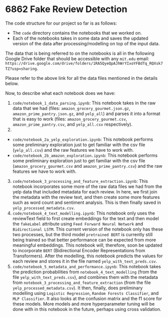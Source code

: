 # 6862 Fake Review Detection

The code structure for our project so far is as follows:
* The `code` directory contains the notebooks that we worked on.
* Each of the notebooks takes in some data and saves the updated version of the data after processing/modelling on top of the input data.

The data that is being referred to on the notebooks is all in the following Google Drive folder that should be accessible with any `mit.edu` email: `https://drive.google.com/drive/folders/1RA5QyeQpAJhWrYIxoYFBdTq_RQXsk7TZ?usp=sharing`.

Please refer to the above link for all the data files mentioned in the details below.

Now, to describe what each notebook does we have:
1. `code/notebook_1_data_parsing.ipynb`: This notebook takes in the raw data that we had (files: `amazon_grocery_gourmet.json.gz`, `amazon_prime_pantry.json.gz`, and `yelp_all`) and parses it into a format that is easy to work (files: `amazon_grocery_gourmet.csv`, `amazon_prime_pantry.csv`, and `yelp_all.csv` respectively).
2. 
* `code/notebook_2a_yelp_exploration.ipynb`: This notebook performs some preliminary exploration just to get familiar with the csv file (`yelp_all.csv`) and the raw features we have to work with. 
* `code/notebook_2b_amazon_exploration.ipynb`: This notebook performs some preliminary exploration just to get familiar with the csv file (`amazon_grocery_gourmet.csv` and `amazon_prime_pantry.csv`) and the raw features we have to work with.
3. `code/notebook_3_processing_and_feature_extraction.ipynb`: This notebook incorporates some more of the raw data files we had from the yelp data that included metadata for each review. In here, we first join the metadata with the review text, and then create some more features such as word count and sentiment analysis. This is then finally saved in `yelp_processed_metadata.csv`.
4. `code/notebook_4_text_modelling.ipynb`: This notebook only uses the reviewText field to first create embeddings for the text and then model the `fakeLabel` attribute using `Feed Forward Neural Network` and `Bidirectional LSTM`. This current version of the notebook only has these two processes, but the third model `pretrained BERT` is currently still being trained so that better performance can be expected from more meaningful embeddings. This notebook will, therefore, soon be updated to incorporate `BERT` (Bidirectional Encoder Representations from Transformers). After the modelling, this notebook predicts the values for each review and stores it in the file named `yelp_with_text_preds.csv`.
5. `code/notebook_5_metadata_and_performance.ipynb`: This notebook takes the prediction probabilities from `notebook_4_text_modelling` (from the file  `yelp_with_text_preds.csv`), and combines them with the metadata from `notebook_3_processing_and_feature_extraction` (from the file `yelp_processed_metadata.csv`). It then, finally, does preliminary modelling using `Logistic Regression`, `Random Forests Classifier`, and `MLP Classifier`. It also looks at the confusion matrix and the f1 score for these models. More models and more hyperparameter tuning will be done with in this notebook in the future, perhaps using cross validation.

